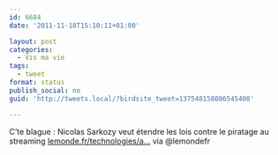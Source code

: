 ```yaml
---
id: 6684
date: '2011-11-18T15:10:11+01:00'

layout: post
categories:
  - Vis ma vie
tags:
  - tweet
format: status
publish_social: no
guid: 'http://tweets.local/?birdsite_tweet=137548158086545408'

---
```


C’te blague : Nicolas Sarkozy veut étendre les lois contre le piratage au streaming [lemonde.fr/technologies/a…](http://www.lemonde.fr/technologies/article/2011/11/18/nicolas-sarkozy-veut-etendre-les-lois-anti-piratage-au-streaming_1606123_651865.html#xtor=AL-32280258) via @lemondefr